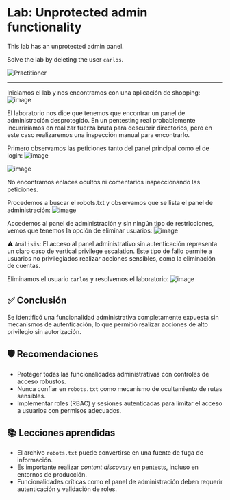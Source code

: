 # Lab: Unprotected admin functionality

This lab has an unprotected admin panel.

Solve the lab by deleting the user `carlos`.

![Practitioner](https://img.shields.io/badge/level-Apprentice-green) 

---

Iniciamos el lab y nos encontramos con una aplicación de shopping:
![image](https://github.com/user-attachments/assets/db28e02b-14b5-4f65-a947-79f6ce37b4ed)

El laboratorio nos dice que tenemos que encontrar un panel de administración desprotegido. En un pentesting real probablemente incurriríamos en realizar fuerza bruta para descubrir directorios, pero en este caso realizaremos una inspección manual para encontrarlo.

Primero observamos las peticiones tanto del panel principal como el de login:
![image](https://github.com/user-attachments/assets/f30e153a-2959-4911-a1cf-ce2d347e418d)

![image](https://github.com/user-attachments/assets/0b8bacf4-5a38-463e-998b-9b571a0698b8)

No encontramos enlaces ocultos ni comentarios inspeccionando las peticiones.

Procedemos a buscar el robots.txt y observamos que se lista el panel de administración:
![image](https://github.com/user-attachments/assets/9a76f9f2-8f99-40b0-8e8a-7c593ac2ca4b)

Accedemos al panel de administración y sin ningún tipo de restricciones, vemos que tenemos la opción de eliminar usuarios:
![image](https://github.com/user-attachments/assets/409763ca-694d-48be-aa25-2131a278f618)

⚠️ `Análisis`: El acceso al panel administrativo sin autenticación representa un claro caso de vertical privilege escalation. Este tipo de fallo permite a usuarios no privilegiados realizar acciones sensibles, como la eliminación de cuentas.

Eliminamos el usuario `carlos` y resolvemos el laboratorio:
![image](https://github.com/user-attachments/assets/10f42a11-0fe5-466c-b020-9f0c94abae76)

## ✅ Conclusión

Se identificó una funcionalidad administrativa completamente expuesta sin mecanismos de autenticación, lo que permitió realizar acciones de alto privilegio sin autorización.

## 🛡️ Recomendaciones

- Proteger todas las funcionalidades administrativas con controles de acceso robustos.
- Nunca confiar en `robots.txt` como mecanismo de ocultamiento de rutas sensibles.
- Implementar roles (RBAC) y sesiones autenticadas para limitar el acceso a usuarios con permisos adecuados.

## 📚 Lecciones aprendidas

- El archivo `robots.txt` puede convertirse en una fuente de fuga de información.
- Es importante realizar *content discovery* en pentests, incluso en entornos de producción.
- Funcionalidades críticas como el panel de administración deben requerir autenticación y validación de roles.








